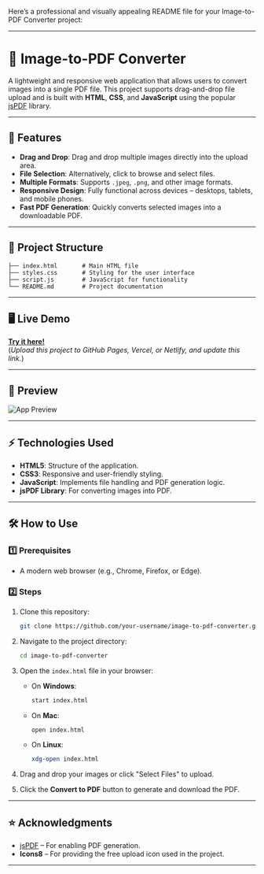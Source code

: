 Here’s a professional and visually appealing README file for your Image-to-PDF Converter project:

---

# 📄 Image-to-PDF Converter

A lightweight and responsive web application that allows users to convert images into a single PDF file. This project supports drag-and-drop file upload and is built with **HTML**, **CSS**, and **JavaScript** using the popular [jsPDF](https://github.com/parallax/jsPDF) library.

---

## 🚀 Features
- **Drag and Drop**: Drag and drop multiple images directly into the upload area.
- **File Selection**: Alternatively, click to browse and select files.
- **Multiple Formats**: Supports `.jpeg`, `.png`, and other image formats.
- **Responsive Design**: Fully functional across devices – desktops, tablets, and mobile phones.
- **Fast PDF Generation**: Quickly converts selected images into a downloadable PDF.

---

## 📂 Project Structure
```
├── index.html       # Main HTML file
├── styles.css       # Styling for the user interface
├── script.js        # JavaScript for functionality
└── README.md        # Project documentation
```

---

## 🖥️ Live Demo
[**Try it here!**](#)  
(*Upload this project to GitHub Pages, Vercel, or Netlify, and update this link.*)

---

## 📸 Preview

![App Preview](https://img.icons8.com/ios/250/upload.png)

---

## ⚡ Technologies Used
- **HTML5**: Structure of the application.
- **CSS3**: Responsive and user-friendly styling.
- **JavaScript**: Implements file handling and PDF generation logic.
- **jsPDF Library**: For converting images into PDF.

---

## 🛠️ How to Use

### 1️⃣ Prerequisites
- A modern web browser (e.g., Chrome, Firefox, or Edge).

### 2️⃣ Steps
1. Clone this repository:
   ```bash
   git clone https://github.com/your-username/image-to-pdf-converter.git
   ```
2. Navigate to the project directory:
   ```bash
   cd image-to-pdf-converter
   ```
3. Open the `index.html` file in your browser:
   - On **Windows**:
     ```bash
     start index.html
     ```
   - On **Mac**:
     ```bash
     open index.html
     ```
   - On **Linux**:
     ```bash
     xdg-open index.html
     ```

4. Drag and drop your images or click "Select Files" to upload.
5. Click the **Convert to PDF** button to generate and download the PDF.

---



## ⭐ Acknowledgments
- [jsPDF](https://github.com/parallax/jsPDF) – For enabling PDF generation.
- **Icons8** – For providing the free upload icon used in the project.

---
